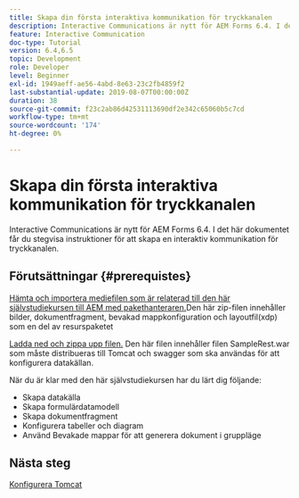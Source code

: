 ```yaml
---
title: Skapa din första interaktiva kommunikation för tryckkanalen
description: Interactive Communications är nytt för AEM Forms 6.4. I det här dokumentet får du stegvisa instruktioner för att skapa en interaktiv kommunikation för tryckkanalen.
feature: Interactive Communication
doc-type: Tutorial
version: 6.4,6.5
topic: Development
role: Developer
level: Beginner
exl-id: 1949aeff-ae56-4abd-8e63-23c2fb4859f2
last-substantial-update: 2019-08-07T00:00:00Z
duration: 38
source-git-commit: f23c2ab86d42531113690df2e342c65060b5c7cd
workflow-type: tm+mt
source-wordcount: '174'
ht-degree: 0%

---
```


# Skapa din första interaktiva kommunikation för tryckkanalen

Interactive Communications är nytt för AEM Forms 6.4. I det här dokumentet får du stegvisa instruktioner för att skapa en interaktiv kommunikation för tryckkanalen.

## Förutsättningar {#prerequistes}

[Hämta och importera mediefilen som är relaterad till den här självstudiekursen till AEM med pakethanteraren.](assets/gettingstartedassets.zip)Den här zip-filen innehåller bilder, dokumentfragment, bevakad mappkonfiguration och layoutfil(xdp) som en del av resurspaketet

[Ladda ned och zippa upp filen.](assets/warfileandswaggerfile.zip) Den här filen innehåller filen SampleRest.war som måste distribueras till Tomcat och swagger som ska användas för att konfigurera datakällan.

När du är klar med den här självstudiekursen har du lärt dig följande:

* Skapa datakälla
* Skapa formulärdatamodell
* Skapa dokumentfragment
* Konfigurera tabeller och diagram
* Använd Bevakade mappar för att generera dokument i gruppläge


## Nästa steg

[Konfigurera Tomcat](./set-up-tomcat.md)
